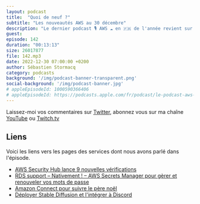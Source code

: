 ```yaml
---
layout: podcast
title:  "Quoi de neuf ?"
subtitle: "Les nouveautés AWS au 30 décembre"
description: "Le dernier podcast 🎙 AWS ☁️ en 🇫🇷 de l'année revient sur les quelques nouveautés AWS des deux dernières semaines. J'en ai compté 81, beaucoup sont incrémentales. Il semble que l'équipe Amazon Connect aie été fort occupé aussi.  J'en ai retenus quatre qui concernent Amazon Connect justement, qui à aidé les enfants à suivre le voyage du père noël pendant la nuit de noël. Un blog post qui vous explique comment déployer Stable Diffusion sur votre compte. Si vous ne savez pas ce qu'est Stable Diffusion, pas de panique, je vous explique ça. On parle de AWS Security Hub et de la gestion des mots de passe pour vos bases de données RDS."
guest: 
episode: 142
duration: "00:13:13"
size: 26017877
file: 142.mp3
date: 2022-12-30 07:00:00 +0200
author: Sébastien Stormacq
category: podcasts
background: '/img/podcast-banner-transparent.png'
social-background: '/img/podcast-banner.jpg'
# appleEpisodeId: 1000590366406
# appleEpisodeId: https://podcasts.apple.com/fr/podcast/le-podcast-aws-en-français/id1452118442
---
```


Laissez-moi vos commentaires sur [Twitter](https://twitter.com/sebsto), abonnez vous sur ma chaîne [YouTube](https://www.youtube.com/sebsto) ou [Twitch.tv](https://www.twitch.tv/sebAWS)

## Liens

Voici les liens vers les pages des services dont nous avons parlé dans l'épisode.

- [AWS Security Hub lance 9 nouvelles vérifications](https://aws.amazon.com/about-aws/whats-new/2022/12/aws-security-hub-new-security-best-practice-controls/)
- [RDS support – Nativement ! – AWS Secrets Manager pour gèrer et renouveler vos mots de passe](https://docs.aws.amazon.com/AmazonRDS/latest/UserGuide/rds-secrets-manager.html)
- [Amazon Connect pour suivre le père noël](https://aws.amazon.com/blogs/publicsector/amazon-connect-helps-norad-share-santas-whereabouts-christmas-eve/)
- [Déployer Stable Diffusion et l'intégrer à Discord](https://aws.amazon.com/blogs/architecture/an-elastic-deployment-of-stable-diffusion-with-discord-on-aws/)
